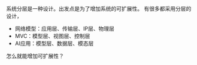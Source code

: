 系统分层是一种设计。出发点是为了增加系统的可扩展性。
有很多都采用分层的设计，
- 网络模型：应用层、传输层、IP层、物理层
- MVC：模型层、视图层、控制层
- AI应用：模型层、数据层、模态层

怎么就能增加可扩展性？
